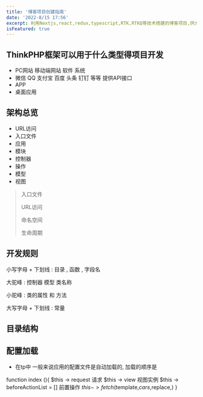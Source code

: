 ```yaml
---
title: '博客项目创建指南'
date: '2022-8/15 17:56'
excerpt: 利用Nextjs,react,redux,typescript,RTK,RTKQ等技术搭建的博客项目,供大家参考指正
isFeatured: true
---
```


## ThinkPHP框架可以用于什么类型得项目开发

- PC网站  移动端网站 软件 系统
- 微信 QQ 支付宝 百度 头条 钉钉 等等 提供API接口
- APP
- 桌面应用

## 架构总览

- URL访问
- 入口文件
- 应用
- 模块
- 控制器
- 操作
- 模型
- 视图

> 入口文件
>
> URL访问
>
> 命名空间
>
> 生命周期

## 开发规则

小写字母 + 下划线 : 目录 , 函数 , 字段名

大驼峰	: 控制器   模型  类名称

小驼峰	: 类的属性 和 方法

大写字母 + 下划线	: 常量

## 目录结构

## 配置加载
- 在tp中 一般来说应用的配置文件是自动加载的, 加载的顺序是

function index (){
$this -> request 请求
$this -> view 视图实例
$this -> beforeActionList = []  前置操作
$this -> fetch($template,$cars,$replace,)
}



